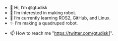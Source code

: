 - 👋 Hi, I’m @gtudisk
- 👀 I’m interested in making robot.
- 🌱 I’m currently learning ROS2, GitHub, and Linux.
- ✨ I'm making a quadruped robot.
<!--- - 💞️ I’m looking to collaborate on ... --->
- 📫 How to reach me "https://twitter.com/gtudisk1".

<!---
gtudisk/gtudisk is a ✨ special ✨ repository because its `README.md` (this file) appears on your GitHub profile.
You can click the Preview link to take a look at your changes.
--->
